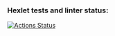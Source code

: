 

### Hexlet tests and linter status:
[![Actions Status](https://github.com/Andrei-Kotliakov/qa-engineer-project-84/actions/workflows/hexlet-check.yml/badge.svg)](https://github.com/Andrei-Kotliakov/qa-engineer-project-84/actions)
